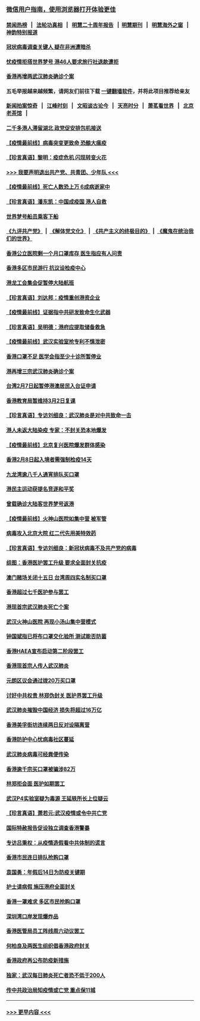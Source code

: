 ### [微信用户指南，使用浏览器打开体验更佳](https://github.com/gfw-breaker/banned-news1/blob/master/indexes/wechat-guide.md?t=0)
#### [禁闻热榜](热点新闻.md?t=0)  &nbsp;&nbsp;|&nbsp;&nbsp; [法轮功真相](https://github.com/gfw-breaker/truth/blob/master/README.md?t=0) &nbsp;&nbsp;|&nbsp;&nbsp; [明慧二十周年报告](https://github.com/gfw-breaker/mh-reports/blob/master/README.md?t=0) &nbsp;&nbsp;|&nbsp;&nbsp;[明慧期刊](https://github.com/gfw-breaker/mh-qikan) &nbsp;&nbsp;|&nbsp;&nbsp; [明慧海外之窗](https://github.com/gfw-breaker/mh-news/blob/master/README.md?t=0) &nbsp;&nbsp;|&nbsp;&nbsp; [神韵特别报道](https://github.com/gfw-breaker/mh-news/blob/master/shenyun.md?t=0)
#### [冠状病毒调查关键人 疑在非洲遭暗杀](../pages/nsc415/n11859798.md?t=02111111) 
#### [忧疫情拒搭世界梦号 港46人要求旅行社退款遭拒](../pages/nsc415/n11859849.md?t=02111111) 
#### [香港再增两武汉肺炎确诊个案](../pages/nsc415/n11859833.md?t=02111111) 
#### 五毛举报越来越频繁，请网友们前往下载 [一键翻墙软件](https://github.com/gfw-breaker/ssr-accounts)，并将此项目推荐给亲友
#### [新闻拍案惊奇](https://github.com/gfw-breaker/banned-news1/blob/master/pages/link4.md) &nbsp;&nbsp;|&nbsp;&nbsp; [江峰时刻](https://github.com/gfw-breaker/banned-news1/blob/master/pages/link4.md) &nbsp;&nbsp;|&nbsp;&nbsp; [文昭谈古论今](https://github.com/gfw-breaker/banned-news1/blob/master/pages/link4.md) &nbsp;&nbsp;|&nbsp;&nbsp; [天亮时分](https://github.com/gfw-breaker/banned-news1/blob/master/pages/link4.md) &nbsp;&nbsp;|&nbsp;&nbsp; [萧茗看世界](https://github.com/gfw-breaker/banned-news1/blob/master/pages/link4.md) &nbsp;&nbsp;|&nbsp;&nbsp; [北京老茶馆](https://github.com/gfw-breaker/banned-news1/blob/master/pages/link4.md) &nbsp;&nbsp;|&nbsp;&nbsp; 
#### [二千多港人滞留湖北 政党促安排包机接送](../pages/nsc415/n11859831.md?t=02111111) 
#### [【疫情最前线】病毒突变更致命 恐酿大瘟疫](../pages/nsc415/n11859604.md?t=02111111) 
#### [【珍言真语】黎明：疫症危机 闪现转变火花](../pages/nsc415/n11859199.md?t=02111111) 
#### [>>> 我要声明退出共产党、共青团、少年队 <<<](https://github.com/begood0513/goodnews/blob/master/quit/letter.md) 
#### [【疫情最前线】死亡人数恐上万 6成病逝家中](../pages/nsc415/n11856687.md?t=02111111) 
#### [【珍言真语】潘东凯：中国成疫国 港人自救](../pages/nsc415/n11856962.md?t=02111111) 
#### [世界梦号船员乘客下船](../pages/nsc415/n11856883.md?t=02111111) 
#### [《九评共产党》](https://github.com/begood0513/9ping.md/blob/master/README.md) &nbsp;|&nbsp; [《解体党文化》](../../../../jtdwh.md/blob/master/README.md)  &nbsp;|&nbsp; [《共产主义的终极目的》](../../../../gczydzjmd.md/blob/master/README.md) &nbsp;|&nbsp; [《魔鬼在统治我们的世界》](../../../../mgztzwmdsj.md/blob/master/README.md) 
#### [香港公立医院剩一个月口罩库存 医生指应有人问责](../pages/nsc415/n11856875.md?t=02111111) 
#### [香港多区市民游行 抗议设检疫中心](../pages/nsc415/n11856866.md?t=02111111) 
#### [港龙工会集会促暂停大陆航班](../pages/nsc415/n11856840.md?t=02111111) 
#### [【珍言真语】刘达邦：疫情重创港资企业](../pages/nsc415/n11854274.md?t=02111111) 
#### [【疫情最前线】证据指中共研发致命生化武器](../pages/nsc415/n11853087.md?t=02111111) 
#### [【珍言真语】吴明德：港府应提取储备救急](../pages/nsc415/n11852734.md?t=02111111) 
#### [【疫情最前线】武汉实验室抢专利不慎泄密](../pages/nsc415/n11850310.md?t=02111111) 
#### [香港口罩不足 医学会指至少十诊所暂停业](../pages/nsc415/n11850301.md?t=02111111) 
#### [港再增三宗武汉肺炎确诊个案](../pages/nsc415/n11850328.md?t=02111111) 
#### [台湾2月7日起暂停港澳居民入台证申请](../pages/nsc415/n11850304.md?t=02111111) 
#### [香港教育局暂维持3月2日复课](../pages/nsc415/n11850260.md?t=02111111) 
#### [【珍言真语】专访刘细良：武汉肺炎是对中共致命一击](../pages/nsc415/n11849934.md?t=02111111) 
#### [港人未返大陆染疫 专家：不封关恐本地爆发](../pages/nsc415/n11848021.md?t=02111111) 
#### [【疫情最前线】北京复兴医院爆发群体感染](../pages/nsc415/n11847626.md?t=02111111) 
#### [香港2月8日起入境者需强制检疫14天](../pages/nsc415/n11847658.md?t=02111111) 
#### [九龙湾逾八千人通宵排队买口罩](../pages/nsc415/n11847647.md?t=02111111) 
#### [港民主运动获提名竞逐和平奖](../pages/nsc415/n11847633.md?t=02111111) 
#### [曾载确诊大陆客世界梦号返港](../pages/nsc415/n11847608.md?t=02111111) 
#### [【疫情最前线】火神山医院如集中营 被军管](../pages/nsc415/n11847524.md?t=02111111) 
#### [病毒攻入北京大院 红二代先用美特效药](../pages/nsc415/n11847427.md?t=02111111) 
#### [【珍言真语】专访刘细良：新冠状病毒不及共产党的病毒](../pages/nsc415/n11847164.md?t=02111111) 
#### [组图：香港医护罢工升级 要求全面封关抗疫](../pages/nsc415/n11844107.md?t=02111111) 
#### [澳门赌场关闭十五日 台湾周四实名制买口罩](../pages/nsc415/n11845083.md?t=02111111) 
#### [香港超过七千医护参与罢工](../pages/nsc415/n11845051.md?t=02111111) 
#### [港现首宗武汉肺炎死亡个案](../pages/nsc415/n11844998.md?t=02111111) 
#### [武汉火神山医院 再现小汤山集中营模式](../pages/nsc415/n11844763.md?t=02111111) 
#### [钟国斌指已将布口罩交化验所 测试能否防菌](../pages/nsc415/n11842783.md?t=02111111) 
#### [香港HAEA宣布启动第二阶段罢工](../pages/nsc415/n11842723.md?t=02111111) 
#### [香港现首宗人传人武汉肺炎](../pages/nsc415/n11842766.md?t=02111111) 
#### [元朗区议会通过拨20万买口罩](../pages/nsc415/n11842754.md?t=02111111) 
#### [讨好中共权贵 林郑伪封关 医护界罢工升级](../pages/nsc415/n11842359.md?t=02111111) 
#### [武汉肺炎摧毁中国经济 损失将超过16万亿](../pages/nsc415/n11839723.md?t=02111111) 
#### [香港美孚街坊连续两日反对设隔离营](../pages/nsc415/n11839962.md?t=02111111) 
#### [香港防护中心忧病毒社区蔓延](../pages/nsc415/n11839933.md?t=02111111) 
#### [武汉肺炎病毒可经粪便传染](../pages/nsc415/n11839939.md?t=02111111) 
#### [香港逾千宗买口罩被骗涉82万](../pages/nsc415/n11839914.md?t=02111111) 
#### [林郑拒会面 医护如期罢工](../pages/nsc415/n11839892.md?t=02111111) 
#### [武汉P4实验室疑为毒源 王延轶所长上位疑云](../pages/nsc415/n11835543.md?t=02111111) 
#### [【珍言真语】萧若元:武汉疫情或令中共亡党](../pages/nsc415/n11829394.md?t=02111111) 
#### [国际特赦报告促设独立调查香港警暴](../pages/nsc415/n11833845.md?t=02111111) 
#### [专访吕秉权：从疫情造假看中共体制的谎言](../pages/nsc415/n11833813.md?t=02111111) 
#### [香港市民连日排队抢购口罩](../pages/nsc415/n11833794.md?t=02111111) 
#### [袁国勇：年假后14日为防疫关键期](../pages/nsc415/n11831088.md?t=02111111) 
#### [护士请病假 施压港府全面封关](../pages/nsc415/n11831030.md?t=02111111) 
#### [香港一罩难求 多区市民抢购口罩](../pages/nsc415/n11831002.md?t=02111111) 
#### [深圳湾口岸发现爆炸品](../pages/nsc415/n11828802.md?t=02111111) 
#### [香港医管局员工阵线周六动议罢工](../pages/nsc415/n11828762.md?t=02111111) 
#### [何柏良及两医生组织倡香港政府封关](../pages/nsc415/n11828749.md?t=02111111) 
#### [香港政府再公布防疫新措施](../pages/nsc415/n11828716.md?t=02111111) 
#### [独家：武汉每日肺炎死亡者恐不低于200人](../pages/nsc415/n11828240.md?t=02111111) 
#### [传中共政治局知疫情或亡党 重点保11城](../pages/nsc415/n11828145.md?t=02111111) 

----
#### [ >>> 更早内容 <<< ](../indexes/nsc415-earlier.md)
